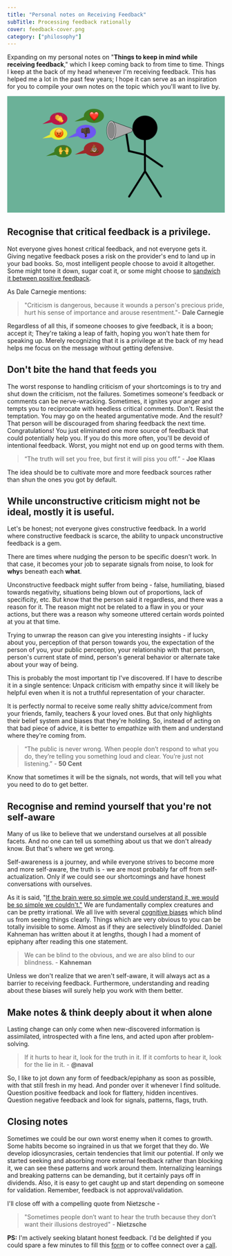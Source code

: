 ```yaml
---
title: "Personal notes on Receiving Feedback"
subTitle: Processing feedback rationally
cover: feedback-cover.png
category: ["philosophy"]
---
```


Expanding on my personal notes on "**Things to keep in mind while receiving feedback**," which I keep coming back to from time to time. Things I keep at the back of my head whenever I'm receiving feedback. This has helped me a lot in the past few years; I hope it can serve as an inspiration for you to compile your own notes on the topic which you'll want to live by.

![](./feedback.png)


## Recognise that critical feedback is a privilege.

Not everyone gives honest critical feedback, and not everyone gets it. Giving negative feedback poses a risk on the provider's end to land up in your bad books. So, most intelligent people choose to avoid it altogether. Some might tone it down, sugar coat it, or some might choose to [sandwich it between positive feedback](https://www.ionos.com/startupguide/productivity/sandwich-method/).

As Dale Carnegie mentions:
> "Criticism is dangerous, because it wounds a person's precious pride, hurt his sense of importance and arouse resentment."- **Dale Carnegie**

Regardless of all this, if someone chooses to give feedback, it is a boon; accept it; They're taking a leap of faith, hoping you won't hate them for speaking up. Merely recognizing that it is a privilege at the back of my head helps me focus on the message without getting defensive.

## Don't bite the hand that feeds you

The worst response to handling criticism of your shortcomings is to try and shut down the criticism, not the failures. Sometimes someone's feedback or comments can be nerve-wracking. Sometimes, it ignites your anger and tempts you to reciprocate with heedless critical comments. Don't. Resist the temptation. You may go on the heated argumentative mode. And the result? That person will be discouraged from sharing feedback the next time. Congratulations! You just eliminated one more source of feedback that could potentially help you. If you do this more often, you'll be devoid of intentional feedback. Worst, you might not end up on good terms with them.

> “The truth will set you free, but first it will piss you off.” - **Joe Klaas**

The idea should be to cultivate more and more feedback sources rather than shun the ones you got by default.

## While unconstructive criticism might not be ideal, mostly it is useful.

Let's be honest; not everyone gives constructive feedback. In a world where constructive feedback is scarce, the ability to unpack unconstructive feedback is a gem.

There are times where nudging the person to be specific doesn't work. In that case, it becomes your job to separate signals from noise, to look for **why**s beneath each **what**.

Unconstructive feedback might suffer from being - false, humiliating, biased towards negativity, situations being blown out of proportions, lack of specificity, etc. But know that the person said it regardless, and there was a reason for it. The reason might not be related to a flaw in you or your actions, but there was a reason why someone uttered certain words pointed at you at that time.

Trying to unwrap the reason can give you interesting insights - if lucky about you, perception of that person towards you, the expectation of the person of you, your public perception, your relationship with that person, person's current state of mind, person's general behavior or alternate take about your way of being.

This is probably the most important tip I've discovered. If I have to describe it in a single sentence: Unpack criticism with empathy since it will likely be helpful even when it is not a truthful representation of your character. 

It is perfectly normal to receive some really shitty advice/comment from your friends, family, teachers & your loved ones. But that only highlights their belief system and biases that they're holding. So, instead of acting on that bad piece of advice, it is better to empathize with them and understand where they're coming from.

> “The public is never wrong. When people don’t respond to what you do, they’re telling you something loud and clear. You’re just not listening.” - **50 Cent**

Know that sometimes it will be the signals, not words, that will tell you what you need to do to get better.

## Recognise and remind yourself that you're not self-aware

Many of us like to believe that we understand ourselves at all possible facets. And no one can tell us something about us that we don't already know. But that's where we get wrong.

Self-awareness is a journey, and while everyone strives to become more and more self-aware, the truth is - we are most probably far off from self-actualization. Only if we could see our shortcomings and have honest conversations with ourselves.

As it is said, "[If the brain were so simple we could understand it, we would be so simple we couldn't."](https://www.reddit.com/r/explainlikeimfive/comments/6r89lf/eli5_the_phrase_if_the_brain_were_so_simple_we/) We are fundamentally complex creatures and can be pretty irrational. We all live with several [cognitive biases](https://betterhumans.pub/cognitive-bias-cheat-sheet-55a472476b18#.f6daic2o3) which blind us from seeing things clearly. Things which are very obvious to you can be totally invisible to some. Almost as if they are selectively blindfolded. Daniel Kahneman has written about it at lengths, though I had a moment of epiphany after reading this one statement.
> We can be blind to the obvious, and we are also blind to our blindness. - **Kahneman**

Unless we don't realize that we aren't self-aware, it will always act as a barrier to receiving feedback. Furthermore, understanding and reading about these biases will surely help you work with them better.

## Make notes & think deeply about it when alone

Lasting change can only come when new-discovered information is assimilated, introspected with a fine lens, and acted upon after problem-solving.

> If it hurts to hear it, look for the truth in it. If it comforts to hear it, look for the lie in it. - **@naval**

So, I like to jot down any form of feedback/epiphany as soon as possible, with that still fresh in my head. And ponder over it whenever I find solitude. Question positive feedback and look for flattery, hidden incentives. Question negative feedback and look for signals, patterns, flags, truth.

## Closing notes

Sometimes we could be our own worst enemy when it comes to growth. Some habits become so ingrained in us that we forget that they do. We develop idiosyncrasies, certain tendencies that limit our potential. If only we started seeking and absorbing more external feedback rather than blocking it, we can see these patterns and work around them. Internalizing learnings and breaking patterns can be demanding, but it certainly pays off in dividends.
Also, it is easy to get caught up and start depending on someone for validation. Remember, feedback is not approval/validation.

I'll close off with a compelling quote from Nietzsche -

> "Sometimes people don’t want to hear the truth because they don’t want their illusions destroyed" - **Nietzsche**

**PS:** I'm actively seeking blatant honest feedback. I'd be delighted if you could spare a few minutes to fill this [form](https://bit.ly/feedback-lokesh) or to coffee connect over a [call](https://calendly.com/lokeshdevnani/quick-intro-call?month=2021-07).